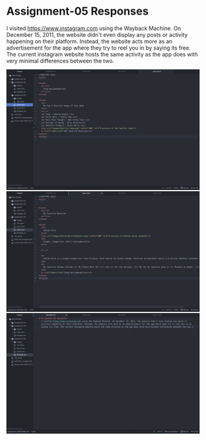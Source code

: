# Assignment-05 Responses
  I visited https://www.instagram.com using the Wayback Machine. On December 15, 2011, the website didn't even display any posts or activity happening on their platform. Instead, the website acts more as an advertisement for the app where they try to reel you in by saying its free. The current instagram website hosts the same activity as the app does with very minimal differences between the two.

  ![Screenshot](./images/About-screenshot.png)
  ![Screenshot](./images/index-screenshot.png)
  ![Screenshot](./images/README-screenshot.png)
